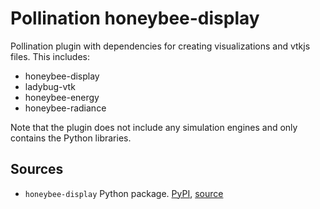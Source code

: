 # Pollination honeybee-display

Pollination plugin with dependencies for creating visualizations and vtkjs files.
This includes:

* honeybee-display
* ladybug-vtk
* honeybee-energy
* honeybee-radiance

Note that the plugin does not include any simulation engines and only contains
the Python libraries.

## Sources

* `honeybee-display` Python package. [PyPI](https://pypi.org/project/honeybee-display/), [source](https://github.com/ladybug-tools/honeybee-display)

